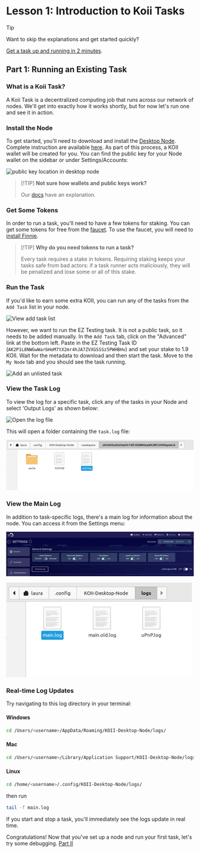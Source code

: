 # Lesson 1: Introduction to Koii Tasks

> [!TIP]
>
> Want to skip the explanations and get started quickly?
>
> [Get a task up and running in 2 minutes](../Get%20Started%20-%20Quick%20Intro/README.md).

## Part 1: Running an Existing Task

<!-- TODO: Introduction here -->

### What is a Koii Task?

A Koii Task is a decentralized computing job that runs across our network of nodes. We'll get into exactly how it works shortly, but for now let's run one and see it in action.

### Install the Node

To get started, you'll need to download and install the [Desktop Node](https://www.koii.network/node). Complete instruction are available [here](https://docs.koii.network/run-a-node/task-nodes/how-to-run-a-koii-node). As part of this process, a KOII wallet will be created for you. You can find the public key for your Node wallet on the sidebar or under Settings/Accounts:

![public key location in desktop node](./imgs/public-key.png)

> [!TIP] **Not sure how wallets and public keys work?**
>
> Our [docs](https://docs.koii.network/run-a-node/task-nodes/concepts/tokens-and-wallets) have an explanation.

### Get Some Tokens

In order to run a task, you'll need to have a few tokens for staking. You can get some tokens for free from the [faucet](https://faucet.koii.network/). To use the faucet, you will need to [install Finnie](https://docs.koii.network/concepts/finnie-wallet/introduction).

> [!TIP] **Why do you need tokens to run a task?**
>
> Every task requires a stake in tokens. Requiring staking keeps your tasks safe from bad actors: if a task runner acts maliciously, they will be penalized and lose some or all of this stake.

### Run the Task

If you'd like to earn some extra KOII, you can run any of the tasks from the `Add Task` list in your node.

![View add task list](./imgs/task-list.png)

However, we want to run the EZ Testing task. It is not a public task, so it needs to be added manually. In the `Add Task` tab, click on the "Advanced" link at the bottom left. Paste in the EZ Testing Task ID (`AK2P1L8NWGwWarbHeM7tX2mr4hJA7ZVXGSSSz5PWHBHv`) and set your stake to 1.9 KOII. Wait for the metadata to download and then start the task. Move to the `My Node` tab and you should see the task running.

![Add an unlisted task](./imgs/add-task-advanced.png)

### View the Task Log

To view the log for a specific task, click any of the tasks in your Node and select 'Output Logs' as shown below:

![Open the log file](./imgs/my-node-open-logs.png)

This will open a folder containing the `task.log` file:

![Task log](./imgs/task-log.png)

### View the Main Log

In addition to task-specific logs, there's a main log for information about the node. You can access it from the Settings menu:

![Open main log](imgs/open-main-log.png)

![Main log](imgs/main-log.png)

### Real-time Log Updates

Try navigating to this log directory in your terminal:

#### Windows

```sh
cd /Users/<username>/AppData/Roaming/KOII-Desktop-Node/logs/
```

#### Mac

```sh
cd /Users/<username>/Library/Application Support/KOII-Desktop-Node/logs/
```

#### Linux

```sh
cd /home/<username>/.config/KOII-Desktop-Node/logs/
```

 then run

```sh
tail -f main.log
```

If you start and stop a task, you'll immediately see the logs update in real time.

Congratulations! Now that you've set up a node and run your first task, let's try some debugging. [Part II](./PartII.md)
